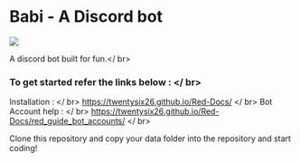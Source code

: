# Babi - A Discord bot
 [<img src="https://discordapp.com/api/guilds/133049272517001216/widget.png?style=shield">](https://discord.gg/0k4npTwMvTpv9wrh)  

A discord bot built for fun.</ br>
### To get started refer the links below : </ br>
Installation : </ br>
https://twentysix26.github.io/Red-Docs/ </ br>
Bot Account help : </ br>
https://twentysix26.github.io/Red-Docs/red_guide_bot_accounts/  </ br>

Clone this repository and copy your data folder into the repository and start coding!




